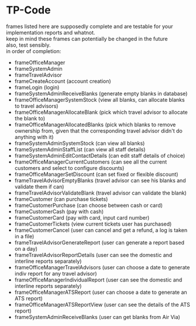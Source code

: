 # TP-Code

frames listed here are supposedly complete and are testable for your implementation reports and whatnot. <br>
keep in mind these frames can potentially be changed in the future <br>
also, test sensibly. <br>
in order of completion: <br>

- frameOfficeManager <br>
- frameSystemAdmin <br>
- frameTravelAdvisor <br>
- frameCreateAccount (account creation)<br>
- frameLogin (login) <br> 
- frameSystemAdminReceiveBlanks (generate empty blanks in database) <br>
- frameOfficeManagerSystemStock (view all blanks, can allocate blanks to travel advisors)<br>
- frameOfficeManagerAllocateBlank (pick which travel advisor to allocate the blank to)<br>
- frameOfficeManagerAllocatedBlanks (pick which blanks to remove ownership from, given that the corresponding travel advisor didn't do anything with it) <br>
- frameSystemAdminSystemStock (can view all blanks) <br>
- frameSystemAdminStaffList (can view all staff details) <br>
- frameSystemAdminEditContactDetails (can edit staff details of choice) <br>
- frameOfficeManagerCurrentCustomers (can see all the current customers and select to configure discounts) <br>
- frameOfficeManagerSetDiscount (can set fixed or flexible discount)
- frameTravelAdvisorEmptyBlanks (travel advisor can see his blanks and validate them if can)
- frameTravelAdvisorValidateBlank (travel advisor can validate the blank)
- frameCustomer (can purchase tickets)
- frameCustomerPurchase (can choose between cash or card)
- frameCustomerCash (pay with cash)
- frameCustomerCard (pay with card, input card number)
- frameCustomerTickets (view current tickets user has purchased)
- frameCustomerCancel (user can cancel and get a refund, a log is taken in a file)
- frameTravelAdvisorGenerateReport (user can generate a report based on a day)
- frameTravelAdvisorReportDetails (user can see the domestic and interline reports separately)
- frameOfficeManagerTravelAdvisors (user can choose a date to generate indiv report for any travel advisor)
- frameOfficeManagerIndividualReport (user can see the domestic and interline reports separately)
- frameOfficeManagerATSReport (user can choose a date to generate an ATS report)
- frameOfficeManagerATSReportView (user can see the details of the ATS report)
- frameSystemAdminReceiveBlanks (user can get blanks from Air Via)
